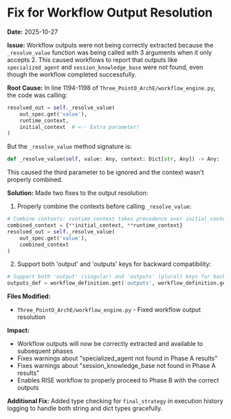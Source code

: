 # Fix for Workflow Output Resolution

**Date:** 2025-10-27

**Issue:** Workflow outputs were not being correctly extracted because the `_resolve_value` function was being called with 3 arguments when it only accepts 2. This caused workflows to report that outputs like `specialized_agent` and `session_knowledge_base` were not found, even though the workflow completed successfully.

**Root Cause:** In line 1194-1198 of `Three_PointO_ArchE/workflow_engine.py`, the code was calling:
```python
resolved_out = self._resolve_value(
    out_spec.get('value'),
    runtime_context,
    initial_context  # <-- Extra parameter!
)
```

But the `_resolve_value` method signature is:
```python
def _resolve_value(self, value: Any, context: Dict[str, Any]) -> Any:
```

This caused the third parameter to be ignored and the context wasn't properly combined.

**Solution:** Made two fixes to the output resolution:
1. Properly combine the contexts before calling `_resolve_value`:
```python
# Combine contexts: runtime_context takes precedence over initial_context
combined_context = {**initial_context, **runtime_context}
resolved_out = self._resolve_value(
    out_spec.get('value'),
    combined_context
)
```

2. Support both 'output' and 'outputs' keys for backward compatibility:
```python
# Support both 'output' (singular) and 'outputs' (plural) keys for backward compatibility
outputs_def = workflow_definition.get('outputs', workflow_definition.get('output', {}))
```

**Files Modified:**
- `Three_PointO_ArchE/workflow_engine.py` - Fixed workflow output resolution

**Impact:**
- Workflow outputs will now be correctly extracted and available to subsequent phases
- Fixes warnings about "specialized_agent not found in Phase A results"
- Fixes warnings about "session_knowledge_base not found in Phase A results"
- Enables RISE workflow to properly proceed to Phase B with the correct outputs

**Additional Fix:** Added type checking for `final_strategy` in execution history logging to handle both string and dict types gracefully.

